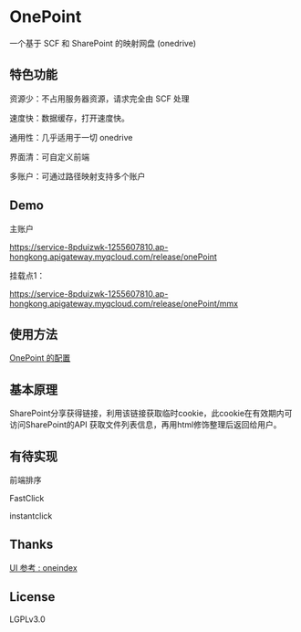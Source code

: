 # OnePoint

一个基于 SCF 和 SharePoint 的映射网盘 (onedrive)

## 特色功能

资源少：不占用服务器资源，请求完全由 SCF 处理

速度快：数据缓存，打开速度快。

通用性：几乎适用于一切 onedrive

界面清：可自定义前端

多账户：可通过路径映射支持多个账户

## Demo

主账户

https://service-8pduizwk-1255607810.ap-hongkong.apigateway.myqcloud.com/release/onePoint

挂载点1：

https://service-8pduizwk-1255607810.ap-hongkong.apigateway.myqcloud.com/release/onePoint/mmx

## 使用方法

[OnePoint 的配置](https://www.onesrc.cn/p/onepoint-configuration-process.html)

## 基本原理

SharePoint分享获得链接，利用该链接获取临时cookie，此cookie在有效期内可访问SharePoint的API 获取文件列表信息，再用html修饰整理后返回给用户。

## 有待实现

前端排序

FastClick

instantclick

## Thanks

[ UI 参考 : oneindex ](https://github.com/donwa/oneindex)

## License

LGPLv3.0